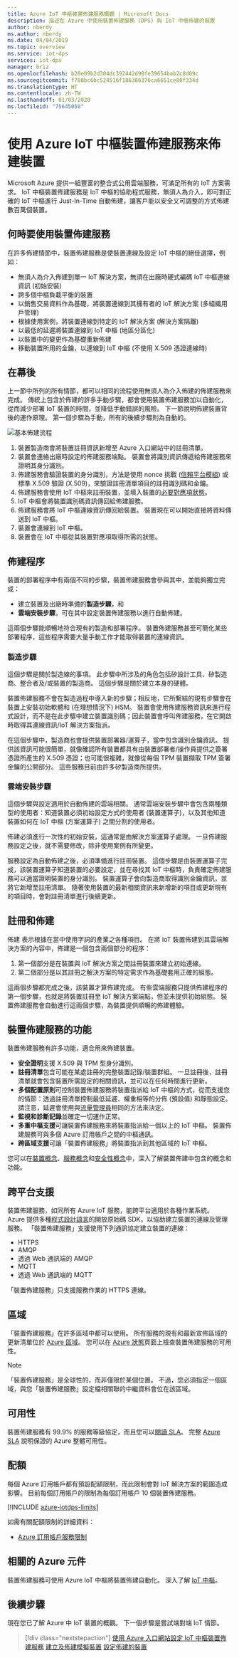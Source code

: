 ```yaml
---
title: Azure IoT 中樞裝置佈建服務概觀 | Microsoft Docs
description: 描述在 Azure 中使用裝置佈建服務 (DPS) 與 IoT 中樞佈建的裝置
author: nberdy
ms.author: nberdy
ms.date: 04/04/2019
ms.topic: overview
ms.service: iot-dps
services: iot-dps
manager: briz
ms.openlocfilehash: b28e09b2d304dc392442d98fe39654bab2c8d09c
ms.sourcegitcommit: f788bc6bc524516f186386376ca6651ce80f334d
ms.translationtype: HT
ms.contentlocale: zh-TW
ms.lasthandoff: 01/03/2020
ms.locfileid: "75645050"
---
```

# <a name="provisioning-devices-with-azure-iot-hub-device-provisioning-service"></a>使用 Azure IoT 中樞裝置佈建服務來佈建裝置
Microsoft Azure 提供一組豐富的整合式公用雲端服務，可滿足所有的 IoT 方案需求。 IoT 中樞裝置佈建服務是 IoT 中樞的協助程式服務，無須人為介入，即可對正確的 IoT 中樞進行 Just-In-Time 自動佈建，讓客戶能以安全又可調整的方式佈建數百萬個裝置。

## <a name="when-to-use-device-provisioning-service"></a>何時要使用裝置佈建服務
在許多佈建情節中，裝置佈建服務是使裝置連線及設定 IoT 中樞的絕佳選擇，例如：

* 無須人為介入佈建到單一 IoT 解決方案，無須在出廠時硬式編碼 IoT 中樞連線資訊 (初始安裝)
* 跨多個中樞負載平衡的裝置
* 以銷售交易資料作為基礎，將裝置連線到其擁有者的 IoT 解決方案 (多組織用戶管理)
* 根據使用案例，將裝置連線到特定的 IoT 解決方案 (解決方案隔離)
* 以最低的延遲將裝置連線到 IoT 中樞 (地區分區化)
* 以裝置中的變更作為基礎重新佈建
* 移動裝置所用的金鑰，以連線到 IoT 中樞 (不使用 X.509 憑證連線時)

## <a name="behind-the-scenes"></a>在幕後
上一節中所列的所有情節，都可以相同的流程使用無須人為介入佈建的佈建服務來完成。 傳統上包含於佈建的許多手動步驟，都會使用裝置佈建服務加以自動化，從而減少部署 IoT 裝置的時間，並降低手動錯誤的風險。 下一節說明佈建裝置背後的運作原理。 第一個步驟為手動，所有的後續步驟則為自動的。

![基本佈建流程](./media/about-iot-dps/dps-provisioning-flow.png)

1. 裝置製造商會將裝置註冊資訊新增至 Azure 入口網站中的註冊清單。
2. 裝置會連絡出廠時設定的佈建服務端點。 裝置會將識別資訊傳遞給佈建服務來證明其身分識別。
3. 佈建服務會驗證裝置的身分識別，方法是使用 nonce 挑戰 ([信賴平台模組](https://trustedcomputinggroup.org/work-groups/trusted-platform-module/)) 或標準 X.509 驗證 (X.509)，來驗證註冊清單項目的註冊識別碼和金鑰。
4. 佈建服務會使用 IoT 中樞來註冊裝置，並填入裝置的[必要對應項狀態](../iot-hub/iot-hub-devguide-device-twins.md)。
5. IoT 中樞會將裝置識別碼資訊傳回給佈建服務。
6. 佈建服務會將 IoT 中樞連線資訊傳回給裝置。 裝置現在可以開始直接將資料傳送到 IoT 中樞。
7. 裝置會連線到 IoT 中樞。
8. 裝置會在 IoT 中樞從其裝置對應項取得所需的狀態。

## <a name="provisioning-process"></a>佈建程序
裝置的部署程序中有兩個不同的步驟，裝置佈建服務會參與其中，並能夠獨立完成：

* 建立裝置及出廠時準備的**製造步驟**，和
* **雲端安裝步驟**，可在其中設定裝置佈建服務以進行自動佈建。

這兩個步驟能順暢地符合現有的製造和部署程序。 裝置佈建服務甚至可簡化某些部署程序，這些程序需要大量手動工作才能取得裝置的連線資訊。

### <a name="manufacturing-step"></a>製造步驟
這個步驟是關於製造線的事項。 此步驟中所涉及的角色包括矽設計工具、矽製造商、整合者及/或裝置的製造商。 這個步驟是關於建立本身的硬體。

裝置佈建服務不會在製造過程中導入新的步驟；相反地，它所繫結的現有步驟會在裝置上安裝初始軟體和 (在理想情況下) HSM。 裝置會使用佈建服務資訊來進行程式設計，而不是在此步驟中建立裝置識別碼；因此裝置會呼叫佈建服務，在它開啟時取得其連線資訊/IoT 解決方案指派。

在這個步驟中，製造商也會提供裝置部署器/運算子，當中包含識別金鑰資訊。 提供該資訊可能很簡單，就像確認所有裝置都具有由裝置部署者/操作員提供之簽署憑證所產生的 X.509 憑證；也可能很複雜，就像從每個 TPM 裝置擷取 TPM 簽署金鑰的公開部分。 這些服務目前由許多矽製造商所提供。

### <a name="cloud-setup-step"></a>雲端安裝步驟
這個步驟與設定適用於自動佈建的雲端相關。 通常雲端安裝步驟中會包含兩種類型的使用者：知道裝置必須初始設定方式的使用者 (裝置運算子)，以及其他知道裝置如何在 IoT 中樞 (方案運算子) 之間分割的使用者。

佈建必須進行一次性的初始安裝，這通常是由解決方案運算子處理。 一旦佈建服務設定之後，就不需要修改，除非使用案例有所變更。

服務設定為自動佈建之後，必須準備進行註冊裝置。 這個步驟是由裝置運算子完成，該裝置運算子知道裝置的必要設定，並在尋找其 IoT 中樞時，負責確定佈建服務可以適當證明裝置的身分識別。 裝置運算子會向製造商取得識別金鑰資訊，並將它新增至註冊清單。 隨著使用裝置的最新相關資訊來新增新的項目或更新現有的項目時，會對註冊清單進行後續更新。

## <a name="registration-and-provisioning"></a>註冊和佈建
佈建  表示根據在當中使用字詞的產業之各種項目。 在將 IoT 裝置佈建到其雲端解決方案的內容中，佈建是一個包含兩個部分的程序：

1. 第一個部分是在裝置與 IoT 解決方案之間註冊裝置來建立初始連線。
2. 第二個部分是以其註冊之解決方案的特定需求作為基礎套用正確的組態。

這兩個步驟都完成之後，該裝置才算佈建完成。 有些雲端服務只提供佈建程序的第一個步驟，也就是將裝置註冊至 IoT 解決方案端點，但並未提供初始組態。 裝置佈建服務會自動進行這兩個步驟，為裝置提供順暢的佈建體驗。

## <a name="features-of-the-device-provisioning-service"></a>裝置佈建服務的功能
裝置佈建服務有許多功能，適合用來佈建裝置。

* **安全證明**支援 X.509 與 TPM 型身分識別。
* **註冊清單**包含可能在某處註冊的完整裝置記錄/裝置群組。 一旦註冊後，註冊清單就會包含裝置所需設定的相關資訊，並可以在任何時間進行更新。
* **多個配置原則**可控制裝置佈建服務將裝置指派給 IoT 中樞的方式，從而支援您的情節：透過註冊清單控制最低延遲、權重相等的分佈 (預設值) 和靜態設定。 請注意，延遲會使用與[流量管理員](https://docs.microsoft.com/azure/traffic-manager/traffic-manager-routing-methods#performance)相同的方法來決定。
* **監視和診斷記錄**並確定一切運作正常。
* **多重中樞支援**可讓裝置佈建服務來將裝置指派給一個以上的 IoT 中樞。 裝置佈建服務可與多個 Azure 訂用帳戶之間的中樞通訊。
* **跨區域支援**可讓「裝置佈建服務」將裝置指派到其他區域的 IoT 中樞。

您可以在[裝置概念](concepts-device.md)、[服務概念](concepts-service.md)和[安全性概念](concepts-security.md)中，深入了解裝置佈建中包含的概念和功能。

## <a name="cross-platform-support"></a>跨平台支援
裝置佈建服務，如同所有 Azure IoT 服務，能跨平台適用於各種作業系統。 Azure 提供多種[程式設計語言](https://github.com/Azure/azure-iot-sdks)的開放原始碼 SDK，以協助建立裝置的連線及管理服務。 「裝置佈建服務」支援使用下列通訊協定建立裝置的連線：

* HTTPS
* AMQP
* 透過 Web 通訊端的 AMQP
* MQTT
* 透過 Web 通訊端的 MQTT

「裝置佈建服務」只支援服務作業的 HTTPS 連線。

## <a name="regions"></a>區域
「裝置佈建服務」在許多區域中都可以使用。 所有服務的現有和最新宣佈區域的更新清單位於 [Azure 區域](https://azure.microsoft.com/regions/)。 您可以在 [Azure 狀態](https://azure.microsoft.com/status/)頁面上檢查裝置佈建服務的可用性。

> [!NOTE]
> 「裝置佈建服務」是全球性的，而非僅限於某個位置。 不過，您必須指定一個區域，與您「裝置佈建服務」設定檔相關聯的中繼資料會位在該區域。

## <a name="availability"></a>可用性
裝置佈建服務有 99.9% 的服務等級協定，而且您可以[閱讀 SLA](https://azure.microsoft.com/support/legal/sla/iot-hub/)。 完整 [Azure SLA](https://azure.microsoft.com/support/legal/sla/) 說明保證的 Azure 整體可用性。

## <a name="quotas"></a>配額
每個 Azure 訂用帳戶都有預設配額限制，而此限制會對 IoT 解決方案的範圍造成影響。 目前每個訂用帳戶的限制為每個訂用帳戶 10 個裝置佈建服務。

[!INCLUDE [azure-iotdps-limits](../../includes/iot-dps-limits.md)]

如需有關配額限制的詳細資料：
* [Azure 訂用帳戶服務限制](../azure-resource-manager/management/azure-subscription-service-limits.md)

## <a name="related-azure-components"></a>相關的 Azure 元件
裝置佈建服務可使用 Azure IoT 中樞將裝置佈建自動化。 深入了解 [IoT 中樞](https://docs.microsoft.com/azure/iot-hub/)。

## <a name="next-steps"></a>後續步驟
現在您已了解 Azure 中 IoT 裝置的概觀。 下一個步驟是嘗試端對端 IoT 情節。
> [!div class="nextstepaction"]
> [使用 Azure 入口網站設定 IoT 中樞裝置佈建服務](quick-setup-auto-provision.md)
> [建立及佈建模擬裝置](quick-create-simulated-device.md)
> [設定佈建的裝置](tutorial-set-up-device.md)
